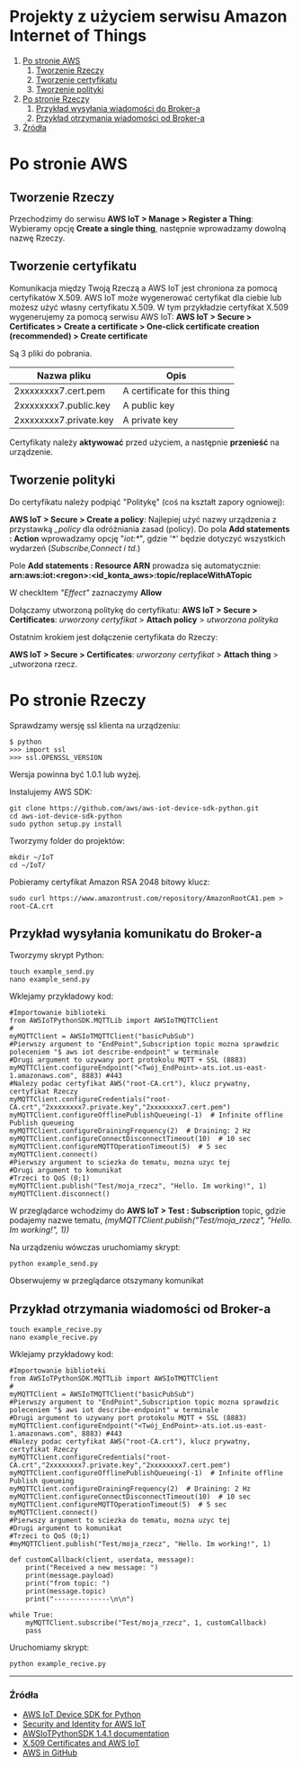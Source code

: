 Projekty z użyciem serwisu Amazon Internet of Things
===

1. [Po stronie AWS](#aws)
    1. [Tworzenie Rzeczy](#make_thing)
    2. [Tworzenie certyfikatu](#make_cred)
    3. [Tworzenie polityki](#make_policy)    
2. [Po stronie Rzeczy](#thing)
    1. [Przykład wysyłania wiadomości do Broker-a](#send)
    2. [Przykład otrzymania wiadomości od Broker-a](#recive)
3. [Źródła](#zrodla)


<a name="aws"></a>
# Po stronie AWS

<a name="make_thing"></a>
## Tworzenie Rzeczy
Przechodzimy do serwisu **AWS IoT > Manage > Register a Thing**:
Wybieramy opcję **Create a single thing**, następnie wprowadzamy dowolną nazwę Rzeczy.

<a name="make_cred"></a>
## Tworzenie certyfikatu

Komunikacja między Twoją Rzeczą a AWS IoT jest chroniona za pomocą certyfikatów X.509. AWS IoT może wygenerować certyfikat dla ciebie lub możesz użyć własny certyfikatu X.509. W tym przykładzie certyfikat X.509 wygenerujemy za pomocą serwisu AWS IoT:
**AWS IoT > Secure > Certificates > Create a certificate > One-click certificate creation (recommended) > Create certificate**

Są 3 pliki do pobrania.

Nazwa pliku              | Opis
-------------------------|----------------------
2xxxxxxxx7.cert.pem      | A certificate for this thing
2xxxxxxxx7.public.key    | A public key
2xxxxxxxx7.private.key   | A private key

Certyfikaty należy **aktywować** przed użyciem, a następnie **przenieść** na urządzenie.

<a name="make_policy"></a>
## Tworzenie polityki
Do certyfikatu należy podpiąć "Politykę" (coś na kształt zapory ogniowej):

**AWS IoT > Secure > Create a policy**:
Najlepiej użyć nazwy urządzenia z przystawką *_policy* dla odróżniania zasad (policy).
Do pola **Add statements : Action** wprowadzamy opcję "*iot:\**", gdzie '\*' będzie dotyczyć wszystkich wydarzeń (*Subscribe,Connect i td.*)

Pole **Add statements : Resource ARN** prowadza się automatycznie: **arn:aws:iot:\<regon>:<id_konta_aws>:topic/replaceWithATopic**

W checkItem *"Effect"* zaznaczymy **Allow**

Dołączamy utworzoną politykę do certyfikatu:
**AWS IoT > Secure > Certificates**: _urworzony certyfikat_ > **Attach policy** > _utworzona polityka_

Ostatnim krokiem jest dołączenie certyfikata do Rzeczy:

**AWS IoT > Secure > Certificates**: _urworzony certyfikat_ > **Attach thing** > _utworzona rzecz.


<a name="thing"></a>
# Po stronie Rzeczy
Sprawdzamy wersję ssl klienta na urządzeniu:
    
    $ python
    >>> import ssl
    >>> ssl.OPENSSL_VERSION
    
  Wersja powinna być 1.0.1 lub wyżej.


Instalujemy AWS SDK:

    git clone https://github.com/aws/aws-iot-device-sdk-python.git
    cd aws-iot-device-sdk-python
    sudo python setup.py install
Tworzymy folder do projektów:

    mkdir ~/IoT
    cd ~/IoT/
 
  Pobieramy certyfikat Amazon RSA 2048 bitowy klucz:
  
    sudo curl https://www.amazontrust.com/repository/AmazonRootCA1.pem > root-CA.crt
   
<a name="send"></a>
## Przykład wysyłania komunikatu do Broker-a

Tworzymy skrypt Python:

    touch example_send.py
    nano example_send.py
    
Wklejamy przykładowy kod:

    #Importowanie biblioteki
    from AWSIoTPythonSDK.MQTTLib import AWSIoTMQTTClient
    #
    myMQTTClient = AWSIoTMQTTClient("basicPubSub")
    #Pierwszy argument to "EndPoint",Subscription topic mozna sprawdzic poleceniem "$ aws iot describe-endpoint" w terminale
    #Drugi argument to uzywany port protokolu MQTT + SSL (8883)
    myMQTTClient.configureEndpoint("<Twój_EndPoint>-ats.iot.us-east-1.amazonaws.com", 8883) #443
    #Nalezy podac certyfikat AWS("root-CA.crt"), klucz prywatny, certyfikat Rzeczy
    myMQTTClient.configureCredentials("root-CA.crt","2xxxxxxxx7.private.key","2xxxxxxxx7.cert.pem")
    myMQTTClient.configureOfflinePublishQueueing(-1)  # Infinite offline Publish queueing
    myMQTTClient.configureDrainingFrequency(2)  # Draining: 2 Hz
    myMQTTClient.configureConnectDisconnectTimeout(10)  # 10 sec
    myMQTTClient.configureMQTTOperationTimeout(5)  # 5 sec
    myMQTTClient.connect()
    #Pierwszy argument to sciezka do tematu, mozna uzyc tej
    #Drugi argument to komunikat
    #Trzeci to QoS (0;1)
    myMQTTClient.publish("Test/moja_rzecz", "Hello. Im working!", 1)
    myMQTTClient.disconnect()
    
W przeglądarce wchodzimy do 
**AWS IoT > Test : Subscription** topic, gdzie podajemy nazwe tematu, *(myMQTTClient.publish("Test/moja_rzecz", "Hello. Im working!", 1))*

Na urządzeniu wówczas uruchomiamy skrypt:

    python example_send.py

Obserwujemy w przeglądarce otszymany komunikat

    
<a name="recive"></a>
## Przykład otrzymania wiadomości od Broker-a

    touch example_recive.py
    nano example_recive.py
    
 Wklejamy przykładowy kod:
 
    #Importowanie biblioteki
    from AWSIoTPythonSDK.MQTTLib import AWSIoTMQTTClient
    #
    myMQTTClient = AWSIoTMQTTClient("basicPubSub")
    #Pierwszy argument to "EndPoint",Subscription topic mozna sprawdzic poleceniem "$ aws iot describe-endpoint" w terminale
    #Drugi argument to uzywany port protokolu MQTT + SSL (8883)
    myMQTTClient.configureEndpoint("<Twój_EndPoint>-ats.iot.us-east-1.amazonaws.com", 8883) #443
    #Nalezy podac certyfikat AWS("root-CA.crt"), klucz prywatny, certyfikat Rzeczy
    myMQTTClient.configureCredentials("root-CA.crt","2xxxxxxxx7.private.key","2xxxxxxxx7.cert.pem")
    myMQTTClient.configureOfflinePublishQueueing(-1)  # Infinite offline Publish queueing
    myMQTTClient.configureDrainingFrequency(2)  # Draining: 2 Hz
    myMQTTClient.configureConnectDisconnectTimeout(10)  # 10 sec
    myMQTTClient.configureMQTTOperationTimeout(5)  # 5 sec
    myMQTTClient.connect()
    #Pierwszy argument to sciezka do tematu, mozna uzyc tej
    #Drugi argument to komunikat
    #Trzeci to QoS (0;1)
    #myMQTTClient.publish("Test/moja_rzecz", "Hello. Im working!", 1)

    def customCallback(client, userdata, message):
        print("Received a new message: ")
        print(message.payload)
        print("from topic: ")
        print(message.topic)
        print("--------------\n\n")

    while True:
        myMQTTClient.subscribe("Test/moja_rzecz", 1, customCallback)
        pass

Uruchomiamy skrypt:
    
    python example_recive.py




 
 
 

---
<a name="zrodla"></a>
### Źródła 

* [AWS IoT Device SDK for Python](https://docs.aws.amazon.com/iot/latest/developerguide/iot-sdks.html)
* [Security and Identity for AWS IoT](https://docs.aws.amazon.com/iot/latest/developerguide/iot-security-identity.html)
* [AWSIoTPythonSDK 1.4.1 documentation](https://s3.amazonaws.com/aws-iot-device-sdk-python-docs/html/index.html)
* [X.509 Certificates and AWS IoT](https://docs.aws.amazon.com/iot/latest/developerguide/managing-device-certs.html#server-authentication)
* [AWS in GitHub](https://github.com/aws/aws-iot-device-sdk-python)
